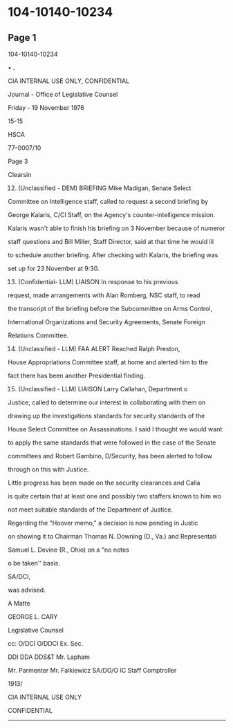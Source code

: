 # 104-10140-10234

## Page 1

104-10140-10234

• .

CIA INTERNAL USE ONLY, CONFIDENTIAL

Journal - Office of Legislative Counsel

Friday - 19 November 1976

15-15

HSCA

77-0007/10

Page 3

Clearsin

12. (Unclassified - DEM) BRIEFING Mike Madigan, Senate Select

Committee on Intelligence staff, called to request a second briefing by

George Kalaris, C/CI Staff, on the Agency's counter-intelligence mission.

Kalaris wasn't able to finish his briefing on 3 November because of numeror

staff questions and Bill Miller, Staff Director, said at that time he would lil

to schedule another briefing. After checking with Kalaris, the briefing was

set up for 23 November at 9:30.

13. (Confidential- LLM) LIAISON In response to his previous

request, made arrangements with Alan Romberg, NSC staff, to read

the transcript of the briefing before the Subcommittee on Arms Control,

International Organizations and Security Agreements, Senate Foreign

Relations Committee.

14. (Unclassified - LLM) FAA ALERT Reached Ralph Preston,

House Appropriations Committee staff, at home and alerted him to the

fact there has been another Presidential finding.

15. (Unclassified - LLM) LIAISON Larry Callahan, Department o

Justice, called to determine our interest in collaborating with them on

drawing up the investigations standards for security standards of the

House Select Committee on Assassinations. I said I thought we would want

to apply the same standards that were followed in the case of the Senate

committees and Robert Gambino, D/Security, has been alerted to follow

through on this with Justice.

Little progress has been made on the security clearances and Calla

is quite certain that at least one and possibly two staffers known to him wo

not meet suitable standards of the Department of Justice.

Regarding the "Hoover memo," a decision is now pending in Justic

on showing it to Chairman Thomas N. Downing (D., Va.) and Representati

Samuel L. Devine (R., Ohio) on a "no notes

o be taken'' basis.

SA/DCI,

was advised.

A Matte

GEORGE L. CARY

Legislative Counsel

cc: O/DCI O/DDCI Ex. Sec.

DDI DDA DDS&T Mr. Lapham

Mr. Parmenter Mr. Falkiewicz SA/DO/O IC Staff Comptroller

1913/

CIA INTERNAL USE ONLY

CONFIDENTIAL

---

